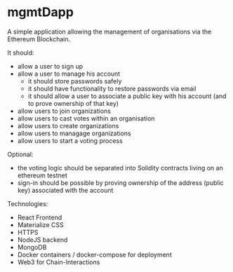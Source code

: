 # mgmtDapp
A simple application allowing the management of organisations via the Ethereum Blockchain.

It should:
- allow a user to sign up
- allow a user to manage his account
  - it should store passwords safely
  - it should have functionality to restore passwords via email
  - it should allow a user to associate a public key with his account (and to prove ownership of that key)
- allow users to join organizations
- allow users to cast votes within an organisation
- allow users to create organizations
- allow users to managage organizations
- allow users to start a voting process

Optional:
- the voting logic should be separated into Solidity contracts living on an ethereum testnet
- sign-in should be possible by proving ownership of the address (public key) associated with the account

Technologies:
- React Frontend
- Materialize CSS
- HTTPS
- NodeJS backend
- MongoDB
- Docker containers / docker-compose for deployment
- Web3 for Chain-Interactions
